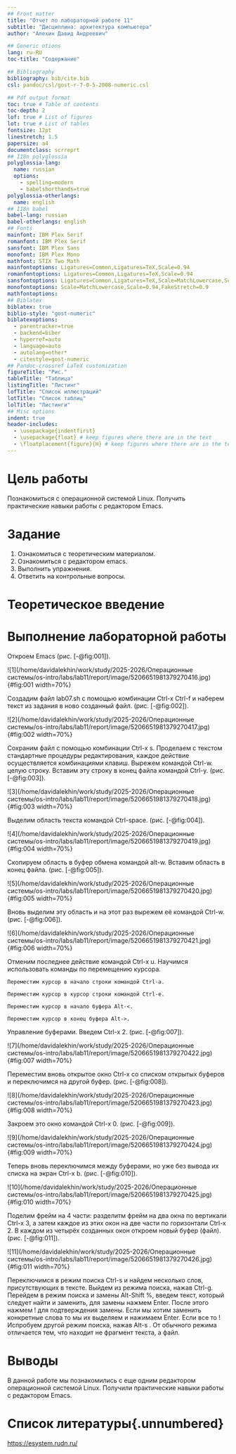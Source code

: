 ```yaml
---
## Front matter
title: "Отчет по лабораторной работе 11"
subtitle: "Дисциплина: архитектура компьютера"
author: "Алехин Давид Андреевич"

## Generic otions
lang: ru-RU
toc-title: "Содержание"

## Bibliography
bibliography: bib/cite.bib
csl: pandoc/csl/gost-r-7-0-5-2008-numeric.csl

## Pdf output format
toc: true # Table of contents
toc-depth: 2
lof: true # List of figures
lot: true # List of tables
fontsize: 12pt
linestretch: 1.5
papersize: a4
documentclass: scrreprt
## I18n polyglossia
polyglossia-lang:
  name: russian
  options:
	- spelling=modern
	- babelshorthands=true
polyglossia-otherlangs:
  name: english
## I18n babel
babel-lang: russian
babel-otherlangs: english
## Fonts
mainfont: IBM Plex Serif
romanfont: IBM Plex Serif
sansfont: IBM Plex Sans
monofont: IBM Plex Mono
mathfont: STIX Two Math
mainfontoptions: Ligatures=Common,Ligatures=TeX,Scale=0.94
romanfontoptions: Ligatures=Common,Ligatures=TeX,Scale=0.94
sansfontoptions: Ligatures=Common,Ligatures=TeX,Scale=MatchLowercase,Scale=0.94
monofontoptions: Scale=MatchLowercase,Scale=0.94,FakeStretch=0.9
mathfontoptions:
## Biblatex
biblatex: true
biblio-style: "gost-numeric"
biblatexoptions:
  - parentracker=true
  - backend=biber
  - hyperref=auto
  - language=auto
  - autolang=other*
  - citestyle=gost-numeric
## Pandoc-crossref LaTeX customization
figureTitle: "Рис."
tableTitle: "Таблица"
listingTitle: "Листинг"
lofTitle: "Список иллюстраций"
lotTitle: "Список таблиц"
lolTitle: "Листинги"
## Misc options
indent: true
header-includes:
  - \usepackage{indentfirst}
  - \usepackage{float} # keep figures where there are in the text
  - \floatplacement{figure}{H} # keep figures where there are in the text
---
```


# Цель работы

Познакомиться с операционной системой Linux. Получить практические навыки работы с редактором Emacs.

# Задание

1. Ознакомиться с теоретическим материалом.
2. Ознакомиться с редактором emacs.
3. Выполнить упражнения.
4. Ответить на контрольные вопросы.

# Теоретическое введение



# Выполнение лабораторной работы

Откроем Emacs (рис. [-@fig:001]).

![1](/home/davidalekhin/work/study/2025-2026/Операционные системы/os-intro/labs/lab11/report/image/5206651981379270416.jpg){#fig:001 width=70%}

Создадим файл lab07.sh с помощью комбинации Ctrl-x Ctrl-f и наберем текст из задания в ново созданный файл. (рис. [-@fig:002]).

![2](/home/davidalekhin/work/study/2025-2026/Операционные системы/os-intro/labs/lab11/report/image/5206651981379270417.jpg){#fig:002 width=70%}

Сохраним файл с помощью комбинации Ctrl-x s. Проделаем с текстом стандартные процедуры редактирования, каждое действие осуществляется комбинациями клавиш. Вырежем командой Ctrl-w. целую строку. Вставим эту строку в конец файла командой Ctrl-y. (рис. [-@fig:003]).

![3](/home/davidalekhin/work/study/2025-2026/Операционные системы/os-intro/labs/lab11/report/image/5206651981379270418.jpg){#fig:003 width=70%}

Выделим область текста командой Ctrl-space. (рис. [-@fig:004]).

![4](/home/davidalekhin/work/study/2025-2026/Операционные системы/os-intro/labs/lab11/report/image/5206651981379270419.jpg){#fig:004 width=70%}

Скопируем область в буфер обмена командой alt-w. Вставим область в конец файла. (рис. [-@fig:005]).

![5](/home/davidalekhin/work/study/2025-2026/Операционные системы/os-intro/labs/lab11/report/image/5206651981379270420.jpg){#fig:005 width=70%}

Вновь выделим эту область и на этот раз вырежем её командой Ctrl-w. (рис. [-@fig:006]).

![6](/home/davidalekhin/work/study/2025-2026/Операционные системы/os-intro/labs/lab11/report/image/5206651981379270421.jpg){#fig:006 width=70%}

Отменим последнее действие командой Ctrl-x u.
Научимся использовать команды по перемещению курсора.

    Переместим курсор в начало строки командой Ctrl-a.

    Переместим курсор в курсор строки командой Ctrl-e.

    Переместим курсор в начало буфера Alt-<.

    Переместим курсор в конец буфера Alt->.


Управление буферами. Введем Ctrl-x 2. (рис. [-@fig:007]).

![7](/home/davidalekhin/work/study/2025-2026/Операционные системы/os-intro/labs/lab11/report/image/5206651981379270422.jpg){#fig:007 width=70%}

Переместим вновь открытое окно Ctrl-x со списком открытых буферов и переключимся на другой буфер. (рис. [-@fig:008]).

![8](/home/davidalekhin/work/study/2025-2026/Операционные системы/os-intro/labs/lab11/report/image/5206651981379270423.jpg){#fig:008 width=70%}

Закроем это окно командой Ctrl-x 0. (рис. [-@fig:009]).

![9](/home/davidalekhin/work/study/2025-2026/Операционные системы/os-intro/labs/lab11/report/image/5206651981379270424.jpg){#fig:009 width=70%}

Теперь вновь переключимся между буферами, но уже без вывода их списка на экран Ctrl-x b. (рис. [-@fig:010]).

![10](/home/davidalekhin/work/study/2025-2026/Операционные системы/os-intro/labs/lab11/report/image/5206651981379270425.jpg){#fig:010 width=70%}

Поделим фрейм на 4 части: разделитм фрейм на два окна по вертикали Ctrl-x 3, а затем каждое из этих окон на две части по горизонтали Ctrl-x 2. В каждом из четырёх созданных окон откроем новый буфер (файл). (рис. [-@fig:011]).

![11](/home/davidalekhin/work/study/2025-2026/Операционные системы/os-intro/labs/lab11/report/image/5206651981379270426.jpg){#fig:011 width=70%}

Переключимся в режим поиска Ctrl-s и найдем несколько слов, присутствующих в тексте. Выйдем из режима поиска, нажав Ctrl-g. Перейдем в режим поиска и замены Alt-Shift %, введем текст, который следует найти и заменить, для замены нажмем Enter. После этого нажмем ! для подтверждения замены. Если мы хотим заменить конкретные слова то мы их выделяем и нажимаем Enter. Если все то ! Испробуем другой режим поиска, нажав Alt-s .
От обычного режима отличается тем, что находит не фрагмент текста, а файл.


# Выводы

В данной работе мы познакомились с еще одним редактором операционной системой Linux. Получили практические навыки работы с редактором Emacs.

# Список литературы{.unnumbered}

https://esystem.rudn.ru/
